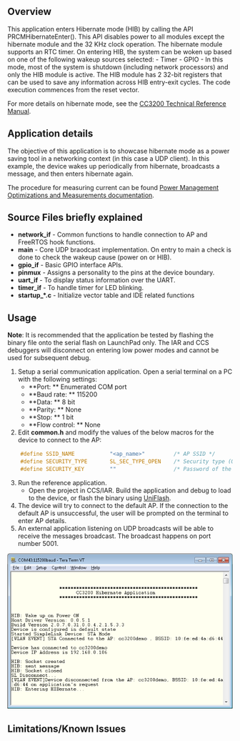 ## Overview

This application enters Hibernate mode (HIB) by calling the API PRCMHibernateEnter(). This API disables power to all modules except the hibernate module and the 32 KHz clock operation. The hibernate module supports an RTC timer. On entering HIB, the system can be woken up based on one of the following wakeup sources
selected:
	- Timer
	- GPIO
		- In this mode, most of the system is shutdown (including network processors) and only the HIB module is active. The HIB module has 2 32-bit registers that can be used to save any information across HIB entry-exit cycles. The code execution commences from the reset vector.  
		
For more details on hibernate mode, see the [CC3200 Technical Reference Manual](http://www.ti.com/lit/swru367). 

## Application details

The objective of this application is to showcase hibernate mode as a
power saving tool in a networking context (in this case a UDP client).
In this example, the device wakes up periodically from hibernate,
broadcasts a message, and then enters hibernate again.

The procedure for measuring current can be found [Power Management Optimizations and Measurements documentation](http://processors.wiki.ti.com/index.php/CC3200_Power_Management_Optimizations_and_Measurements).

## Source Files briefly explained

- **network\_if** - Common functions to handle connection to AP and
    FreeRTOS hook functions.
- **main** - Core UDP braodcast implementation. On entry to main a
    check is done to check the wakeup cause (power on or HIB).
- **gpio\_if** - Basic GPIO interface APIs.
- **pinmux** - Assigns a personality to the pins at the device
    boundary.
- **uart\_if** - To display status information over the UART.
- **timer\_if** - To handle timer for LED blinking.
- **startup\_\*.c** - Initialize vector table and IDE related functions

## Usage

**Note**: It is recommended that the application be tested by flashing
the binary file onto the serial flash on LaunchPad only. The IAR and CCS
debuggers will disconnect on entering low power modes and cannot be used
for subsequent debug.

1.  Setup a serial communication application. Open a serial terminal on a PC with the following settings:
	- **Port: ** Enumerated COM port
	- **Baud rate: ** 115200
	- **Data: ** 8 bit
	- **Parity: ** None
	- **Stop: ** 1 bit
	- **Flow control: ** None
2. Edit **common.h** and modify the values of the below macros for the device to connect to the AP:
```c
	#define SSID_NAME           "<ap_name>"    		/* AP SSID */
	#define SECURITY_TYPE       SL_SEC_TYPE_OPEN 	/* Security type (OPEN or WEP or WPA*/
	#define SECURITY_KEY        ""              	/* Password of the secured AP */
```
3.  Run the reference application.
      - Open the project in CCS/IAR. Build the application and debug to load to the device, or flash the binary using [UniFlash](http://processors.wiki.ti.com/index.php/CC3100_%26_CC3200_UniFlash_Quick_Start_Guide).
4.  The device will try to connect to the default AP. If the connection to the default AP is unsuccessful, the user will be prompted on the terminal to enter AP details. 
5. An external application listening on UDP broadcasts will be able to receive the messages broadcast. The broadcast happens on port number 5001.

![](../../docs/images/hib1.png)

## Limitations/Known Issues
